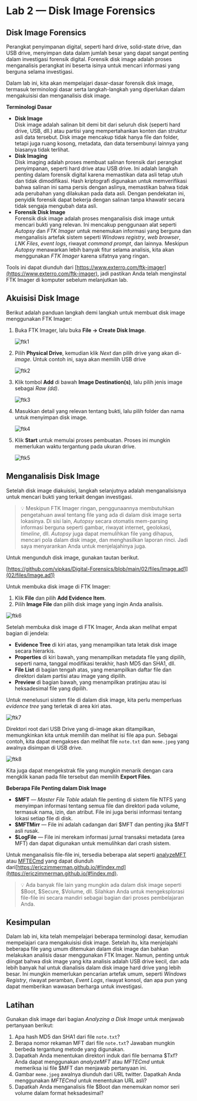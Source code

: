 # Lab 2 — Disk Image Forensics

## Disk Image Forensics

Perangkat penyimpanan digital, seperti hard drive, solid-state drive, dan USB drive, menyimpan data dalam jumlah besar yang dapat sangat penting dalam investigasi forensik digital. Forensik disk image adalah proses menganalisis perangkat ini beserta isinya untuk mencari informasi yang berguna selama investigasi.

Dalam lab ini, kita akan mempelajari dasar-dasar forensik disk image, termasuk terminologi dasar serta langkah-langkah yang diperlukan dalam mengakuisisi dan menganalisis disk image.

**Terminologi Dasar**

* **Disk Image**\
  Disk image adalah salinan bit demi bit dari seluruh disk (seperti hard drive, USB, dll.) atau partisi yang mempertahankan konten dan struktur asli data tersebut. Disk image mencakup tidak hanya file dan folder, tetapi juga ruang kosong, metadata, dan data tersembunyi lainnya yang biasanya tidak terlihat.
* **Disk Imaging**\
  Disk imaging adalah proses membuat salinan forensik dari perangkat penyimpanan, seperti hard drive atau USB drive. Ini adalah langkah penting dalam forensik digital karena memastikan data asli tetap utuh dan tidak dimodifikasi. Hash kriptografi digunakan untuk memverifikasi bahwa salinan ini sama persis dengan aslinya, memastikan bahwa tidak ada perubahan yang dilakukan pada data asli. Dengan pendekatan ini, penyidik forensik dapat bekerja dengan salinan tanpa khawatir secara tidak sengaja mengubah data asli.
* **Forensik Disk Image**\
  Forensik disk image adalah proses menganalisis disk image untuk mencari bukti yang relevan. Ini mencakup penggunaan alat seperti _Autopsy_ dan _FTK Imager_ untuk menemukan informasi yang berguna dan menganalisis artefak sistem seperti _Windows registry_, _web browser_, _LNK Files_, _event logs_, riwayat _command prompt_, dan lainnya. Meskipun _Autopsy_ menawarkan lebih banyak fitur selama analisis, kita akan menggunakan _FTK Imager_ karena sifatnya yang ringan.

Tools ini dapat diunduh dari [https://www.exterro.com/ftk-imager](https://www.exterro.com/ftk-imager), jadi pastikan Anda telah menginstal FTK Imager di komputer sebelum melanjutkan lab.

## **Akuisisi Disk Image**

Berikut adalah panduan langkah demi langkah untuk membuat disk image menggunakan FTK Imager:

1.  Buka FTK Imager, lalu buka **File → Create Disk Image**.

    ![ftk1](.gitbook/assets/ftk1.png)
2.  Pilih **Physical Drive**, kemudian klik _Next_ dan pilih drive yang akan di-_image_. Untuk contoh ini, saya akan memilih USB drive

    ![ftk2](.gitbook/assets/ftk2.png)
3.  Klik tombol **Add** di bawah **Image Destination(s)**, lalu pilih jenis image sebagai _Raw (dd)_.

    ![ftk3](.gitbook/assets/ftk3.png)
4.  Masukkan detail yang relevan tentang bukti, lalu pilih folder dan nama untuk menyimpan disk image.

    ![ftk4](.gitbook/assets/ftk4.png)
5.  Klik **Start** untuk memulai proses pembuatan. Proses ini mungkin memerlukan waktu tergantung pada ukuran drive.

    ![ftk5](.gitbook/assets/ftk5.png)

## Menganalisis Disk Image

Setelah disk image diakuisisi, langkah selanjutnya adalah menganalisisnya untuk mencari bukti yang terkait dengan investigasi.

> 💡 Meskipun FTK Imager ringan, penggunaannya membutuhkan pengetahuan awal tentang file yang ada di dalam disk image serta lokasinya. Di sisi lain, _Autopsy_ secara otomatis mem-parsing informasi berguna seperti gambar, riwayat internet, geolokasi, _timeline_, dll. _Autopsy_ juga dapat memulihkan file yang dihapus, mencari pola dalam disk image, dan menghasilkan laporan rinci. Jadi saya menyarankan Anda untuk menjelajahinya juga.

Untuk mengunduh disk image, gunakan tautan berikut.

[https://github.com/vipkas/Digital-Forensics/blob/main/02/files/Image.ad1](02/files/Image.ad1)

Untuk membuka disk image di FTK Imager:

1. Klik **File** dan pilih **Add Evidence Item**.
2. Pilih **Image File** dan pilih disk image yang ingin Anda analisis.

![ftk6](.gitbook/assets/ftk6.png)

Setelah membuka disk image di FTK Imager, Anda akan melihat empat bagian di jendela:

* **Evidence Tree** di kiri atas, yang menampilkan tata letak disk image secara hierarkis.
* **Properties** di kiri bawah, yang menampilkan metadata file yang dipilih, seperti nama, tanggal modifikasi terakhir, hash MD5 dan SHA1, dll.
* **File List** di bagian tengah atas, yang menampilkan daftar file dan direktori dalam partisi atau image yang dipilih.
* **Preview** di bagian bawah, yang menampilkan pratinjau atau isi heksadesimal file yang dipilih.

Untuk menelusuri sistem file di dalam disk image, kita perlu memperluas _evidence tree_ yang terletak di area kiri atas.

![ftk7](.gitbook/assets/ftk7.png)

Direktori root dari USB Drive yang di-image akan ditampilkan, memungkinkan kita untuk memilih dan melihat isi file apa pun. Sebagai contoh, kita dapat mengakses dan melihat file `note.txt` dan `meme.jpeg` yang awalnya disimpan di USB drive.

![ftk8](.gitbook/assets/ftk8.png)

Kita juga dapat mengekstrak file yang mungkin menarik dengan cara mengklik kanan pada file tersebut dan memilih **Export Files**.

**Beberapa File Penting dalam Disk Image**

* **$MFT** — _Master File Table_ adalah file penting di sistem file NTFS yang menyimpan informasi tentang semua file dan direktori pada volume, termasuk nama, izin, dan atribut. File ini juga berisi informasi tentang lokasi setiap file di disk.
* **$MFTMirr** — File ini adalah cadangan dari $MFT dan penting jika $MFT asli rusak.
* **$LogFile** — File ini merekam informasi jurnal transaksi metadata (area MFT) dan dapat digunakan untuk memulihkan dari crash sistem.

Untuk menganalisis file-file ini, tersedia beberapa alat seperti [analyzeMFT](https://github.com/dkovar/analyzeMFT) atau [MFTECmd](https://github.com/EricZimmerman/MFTECmd) yang dapat diunduh dari[https://ericzimmerman.github.io/#!index.md](https://ericzimmerman.github.io/#!index.md).

> 💡 Ada banyak file lain yang mungkin ada dalam disk image seperti $Boot, $Secure, $Volume, dll. Silahkan Anda untuk mengeksplorasi file-file ini secara mandiri sebagai bagian dari proses pembelajaran Anda.

## **Kesimpulan**

Dalam lab ini, kita telah mempelajari beberapa terminologi dasar, kemudian mempelajari cara mengakuisisi disk image. Setelah itu, kita menjelajahi beberapa file yang umum ditemukan dalam disk image dan bahkan melakukan analisis dasar menggunakan FTK Imager. Namun, penting untuk diingat bahwa disk image yang kita analisis adalah USB drive kecil, dan ada lebih banyak hal untuk dianalisis dalam disk image hard drive yang lebih besar. Ini mungkin memerlukan pencarian artefak umum, seperti _Windows Registry_, riwayat peramban, _Event Logs_, riwayat konsol, dan apa pun yang dapat memberikan wawasan berharga untuk investigasi.

## **Latihan**

Gunakan disk image dari bagian _Analyzing a Disk Image_ untuk menjawab pertanyaan berikut:

1. Apa hash MD5 dan SHA1 dari file `note.txt`?
2. Berapa nomor rekaman MFT dari file `note.txt`? Jawaban mungkin berbeda tergantung metode yang digunakan.
3. Dapatkah Anda menentukan direktori induk dari file bernama $Txf? Anda dapat menggunakan _analyzeMFT_ atau _MFTECmd_ untuk memeriksa isi file $MFT dan menjawab pertanyaan ini.
4. Gambar `meme.jpeg` awalnya diunduh dari URL twitter. Dapatkah Anda menggunakan _MFTECmd_ untuk menentukan URL asli?
5. Dapatkah Anda menganalisis file $Boot dan menemukan nomor seri volume dalam format heksadesimal?
